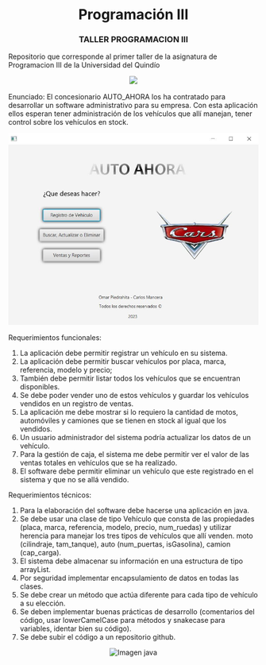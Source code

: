 <h1 align="center">Programación III</h1>

<h3 align="center">
TALLER PROGRAMACION III
</h3>

Repositorio que corresponde al primer taller de la asignatura de Programacion III de la Universidad del Quindío
<p align="center">
<img width="150" src="https://www.uniquindio.edu.co/info/uniquindio/media/bloque2.png">
</p>

Enunciado:
El  concesionario AUTO_AHORA los ha contratado para desarrollar un software administrativo para su empresa. Con esta aplicación ellos esperan tener administración de los vehículos que allí manejan, tener control sobre los vehículos en stock.

<p align="center">
<img  src="src/main/resources/co/edu/uniquindio/auto_ahora/view/images/auto1.jpg">
</p>

Requerimientos funcionales:
1.	La aplicación debe permitir registrar un vehículo en su sistema.
2.	La aplicación debe permitir buscar vehículos por placa, marca, referencia, modelo y precio;
3.	También debe permitir listar todos los vehículos que se encuentran disponibles.
4.	Se debe poder vender uno de estos vehículos y guardar los vehículos vendidos en un registro de ventas.
5.	La aplicación me debe mostrar si lo requiero la cantidad de motos, automóviles y camiones que se tienen en stock al igual que los vendidos.
6.	Un usuario administrador del sistema podría actualizar los datos de un vehículo.
7.	Para la gestión de caja, el sistema me debe permitir ver el valor de las ventas totales en vehículos que se ha realizado.
8.	El software debe permitir eliminar un vehículo que este registrado en el sistema y que no se allá vendido.

Requerimientos técnicos:
1.	Para la elaboración del software debe hacerse una aplicación en java.
2.	Se debe usar una clase de tipo Vehículo que consta de las propiedades (placa, marca, referencia, modelo, precio, num_ruedas) y utilizar herencia para manejar los tres tipos de vehículos que allí venden. moto (cilindraje, tam_tanque), auto (num_puertas, isGasolina), camion (cap_carga).
3.	El sistema debe almacenar su información en una estructura de tipo arrayList.
4.	Por seguridad implementar encapsulamiento de datos en todas las clases.
5.	Se debe crear un método que actúa diferente para cada tipo de vehículo a su elección.
6.	Se deben implementar buenas prácticas de desarrollo (comentarios del código, usar lowerCamelCase para métodos y snakecase para variables, identar bien su código).
7.	Se debe subir el código a un repositorio github.



<p align="center">
<img  alt="Imagen java" src="https://1.bp.blogspot.com/-cJDsKHIIrMA/Wot8XKnOn-I/AAAAAAAAKTQ/m2W3klq-jRQxgj-hileSPJzeD0w5o97aQCPcBGAYYCw/s1600/javaIcon.png">
</p>
